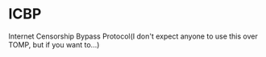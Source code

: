 # ICBP
Internet Censorship Bypass Protocol(I don't expect anyone to use this over TOMP, but if you want to...)
